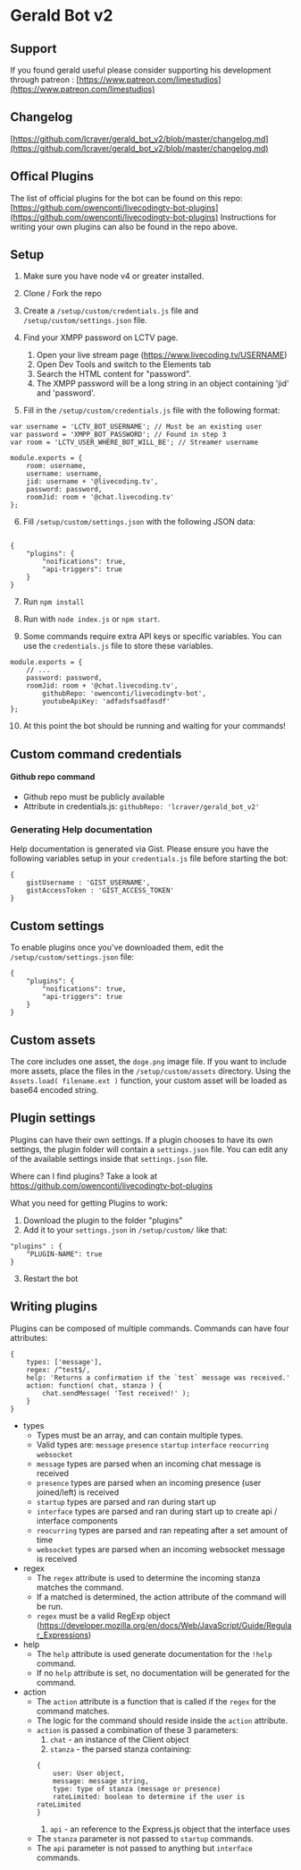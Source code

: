 # Gerald Bot v2

## Support
If you found gerald useful please consider supporting his development through patreon : [https://www.patreon.com/limestudios](https://www.patreon.com/limestudios)

## Changelog
[https://github.com/lcraver/gerald_bot_v2/blob/master/changelog.md](https://github.com/lcraver/gerald_bot_v2/blob/master/changelog.md)

## Offical Plugins
The list of official plugins for the bot can be found on this repo: [https://github.com/owenconti/livecodingtv-bot-plugins](https://github.com/owenconti/livecodingtv-bot-plugins)
Instructions for writing your own plugins can also be found in the repo above.

## Setup

1) Make sure you have node v4 or greater installed.

2) Clone / Fork the repo

3) Create a `/setup/custom/credentials.js` file and `/setup/custom/settings.json` file.

4) Find your XMPP password on LCTV page.
	1. Open your live stream page (https://www.livecoding.tv/USERNAME)
	2. Open Dev Tools and switch to the Elements tab
	3. Search the HTML content for "password".
	4. The XMPP password will be a long string in an object containing 'jid' and 'password'.

5) Fill in the `/setup/custom/credentials.js` file with the following format:

```
var username = 'LCTV_BOT_USERNAME'; // Must be an existing user
var password = 'XMPP_BOT_PASSWORD'; // Found in step 3
var room = 'LCTV_USER_WHERE_BOT_WILL_BE'; // Streamer username

module.exports = {
    room: username,
    username: username,
    jid: username + '@livecoding.tv',
    password: password,
    roomJid: room + '@chat.livecoding.tv'
};

```

6) Fill `/setup/custom/settings.json` with the following JSON data:

```

{
	"plugins": {
		"noifications": true,
		"api-triggers": true
	}
}

```

7) Run `npm install`

8) Run with `node index.js` or `npm start`.

9) Some commands require extra API keys or specific variables. You can use the `credentials.js` file to store these variables.

```
module.exports = {
    // ...
    password: password,
    roomJid: room + '@chat.livecoding.tv',
		githubRepo: 'owenconti/livecodingtv-bot',
		youtubeApiKey: 'adfadsfsadfasdf'
};
```

10) At this point the bot should be running and waiting for your commands!

## Custom command credentials

#### Github repo command
- Github repo must be publicly available
- Attribute in credentials.js: `githubRepo: 'lcraver/gerald_bot_v2'`


### Generating Help documentation
Help documentation is generated via Gist. Please ensure you have the following variables setup in your `credentials.js` file before starting the bot:

```
{
	gistUsername : 'GIST_USERNAME',
	gistAccessToken : 'GIST_ACCESS_TOKEN'
}
```

## Custom settings
To enable plugins once you've downloaded them, edit the `/setup/custom/settings.json` file:

```
{
	"plugins": {
		"noifications": true,
		"api-triggers": true
	}
}
```

## Custom assets
The core includes one asset, the `doge.png` image file. If you want to include more assets, place the files in the `/setup/custom/assets` directory. Using the `Assets.load( filename.ext )` function, your custom asset will be loaded as base64 encoded string.

## Plugin settings
Plugins can have their own settings. If a plugin chooses to have its own settings, the plugin folder will contain a `settings.json` file. You can edit any of the available settings inside that `settings.json` file.

Where can I find plugins?
Take a look at https://github.com/owenconti/livecodingtv-bot-plugins

What you need for getting Plugins to work:

1) Download the plugin to the folder "plugins"
2) Add it to your `settings.json` in `/setup/custom/` like that:
```
"plugins" : {
	"PLUGIN-NAME": true
}
```
3) Restart the bot

## Writing plugins
Plugins can be composed of multiple commands. Commands can have four attributes:

```
{
	types: ['message'],
	regex: /^test$/,
	help: 'Returns a confirmation if the `test` message was received.'
	action: function( chat, stanza ) {
		chat.sendMessage( 'Test received!' );
	}
}
```
* types
	* Types must be an array, and can contain multiple types.
	* Valid types are: `message` `presence` `startup` `interface` `reocurring` `websocket`
	* `message` types are parsed when an incoming chat message is received
	* `presence` types are parsed when an incoming presence (user joined/left) is received
	* `startup` types are parsed and ran during start up
	* `interface` types are parsed and ran during start up to create api / interface components
	* `reocurring` types are parsed and ran repeating after a set amount of time
	* `websocket` types are parsed when an incoming websocket message is received
* regex
	* The `regex` attribute is used to determine the incoming stanza matches the command.
	* If a matched is determined, the action attribute of the command will be run.
	* `regex` must be a valid RegExp object (https://developer.mozilla.org/en/docs/Web/JavaScript/Guide/Regular_Expressions)
* help
	* The `help` attribute is used generate documentation for the `!help` command.
	* If no `help` attribute is set, no documentation will be generated for the command.
* action
	* The `action` attribute is a function that is called if the `regex` for the command matches.
	* The logic for the command should reside inside the `action` attribute.
	* `action` is passed a combination of these 3 parameters:
		1. `chat` - an instance of the Client object
		2. `stanza` - the parsed stanza containing:
		```
		{
			user: User object,
			message: message string,
			type: type of stanza (message or presence)
			rateLimited: boolean to determine if the user is rateLimited
		}
		```
		1. `api` - an reference to the Express.js object that the interface uses
	* The `stanza` parameter is not passed to `startup` commands.
	* The `api` parameter is not passed to anything but `interface` commands.
